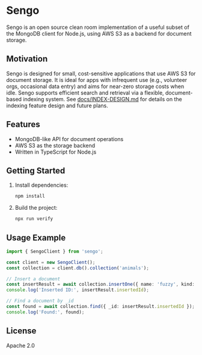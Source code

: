 # Sengo

Sengo is an open source clean room implementation of a useful subset of the MongoDB client for Node.js, using AWS S3 as a backend for document storage.

## Motivation
Sengo is designed for small, cost-sensitive applications that use AWS S3 for document storage. It is ideal for apps with infrequent use (e.g., volunteer orgs, occasional data entry) and aims for near-zero storage costs when idle. Sengo supports efficient search and retrieval via a flexible, document-based indexing system. See [docs/INDEX-DESIGN.md](./docs/INDEX-DESIGN.md) for details on the indexing feature design and future plans.

## Features
- MongoDB-like API for document operations
- AWS S3 as the storage backend
- Written in TypeScript for Node.js

## Getting Started
1. Install dependencies:
   ```sh
   npm install
   ```
2. Build the project:
   ```sh
   npx run verify
   ```

## Usage Example

```typescript
import { SengoClient } from 'sengo';

const client = new SengoClient();
const collection = client.db().collection('animals');

// Insert a document
const insertResult = await collection.insertOne({ name: 'fuzzy', kind: 'cat' });
console.log('Inserted ID:', insertResult.insertedId);

// Find a document by _id
const found = await collection.find({ _id: insertResult.insertedId });
console.log('Found:', found);
```

## License
Apache 2.0
